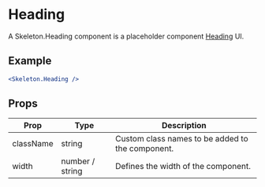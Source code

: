 # Heading

A Skeleton.Heading component is a placeholder component [Heading](../../Heading) UI.


## Example

```jsx
<Skeleton.Heading />
```


## Props

| Prop | Type | Description |
| --- | --- | --- |
| className | string | Custom class names to be added to the component. |
| width | number / string | Defines the width of the component. |
